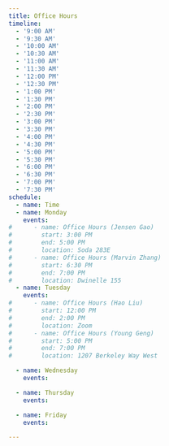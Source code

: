 ```yaml
---
title: Office Hours
timeline:
  - '9:00 AM'
  - '9:30 AM'
  - '10:00 AM'
  - '10:30 AM'
  - '11:00 AM'
  - '11:30 AM'
  - '12:00 PM'
  - '12:30 PM'
  - '1:00 PM'
  - '1:30 PM'
  - '2:00 PM'
  - '2:30 PM'
  - '3:00 PM'
  - '3:30 PM'
  - '4:00 PM'
  - '4:30 PM'
  - '5:00 PM'
  - '5:30 PM'
  - '6:00 PM'
  - '6:30 PM'
  - '7:00 PM'
  - '7:30 PM'
schedule:
  - name: Time
  - name: Monday
    events:
#      - name: Office Hours (Jensen Gao)
#        start: 3:00 PM
#        end: 5:00 PM
#        location: Soda 283E
#      - name: Office Hours (Marvin Zhang)
#        start: 6:30 PM
#        end: 7:00 PM
#        location: Dwinelle 155
  - name: Tuesday
    events:
#      - name: Office Hours (Hao Liu)
#        start: 12:00 PM
#        end: 2:00 PM
#        location: Zoom
#      - name: Office Hours (Young Geng)
#        start: 5:00 PM
#        end: 7:00 PM
#        location: 1207 Berkeley Way West

  - name: Wednesday
    events:

  - name: Thursday
    events:

  - name: Friday
    events:

---
```


